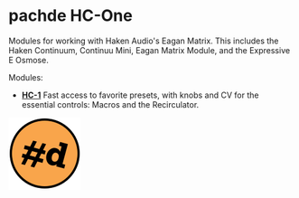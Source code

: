 # pachde HC-One

Modules for working with Haken Audio's Eagan Matrix.
This includes the Haken Continuum, Continuu Mini, Eagan Matrix Module, and the Expressive E Osmose.

Modules:

- **[HC-1](HC-1.md)** Fast access to favorite presets, with knobs and CV for the essential controls: Macros and the Recirculator.

![pachde (#d) logo](Logo.svg)

